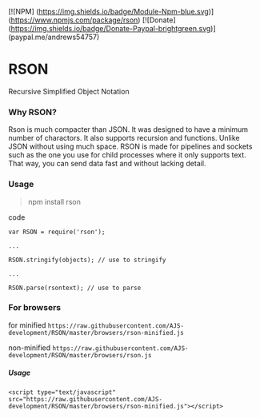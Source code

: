 [![NPM] (https://img.shields.io/badge/Module-Npm-blue.svg)] (https://www.npmjs.com/package/rson)
[![Donate] (https://img.shields.io/badge/Donate-Paypal-brightgreen.svg)] (paypal.me/andrews54757)
# RSON
Recursive Simplified Object Notation


### Why RSON?
Rson is much compacter than JSON. It was designed to have a minimum number of charactors. It also supports recursion and functions. Unlike JSON without using much space. RSON is made for pipelines and sockets such as the one you use for child processes where it only supports text. That way, you can send data fast and without lacking detail.

### Usage
> npm install rson


code


```
var RSON = require('rson');

...

RSON.stringify(objects); // use to stringify

...

RSON.parse(rsontext); // use to parse
```

### For browsers

for minified `https://raw.githubusercontent.com/AJS-development/RSON/master/browsers/rson-minified.js`


non-minified `https://raw.githubusercontent.com/AJS-development/RSON/master/browsers/rson.js`

##### Usage

```
<script type="text/javascript" src="https://raw.githubusercontent.com/AJS-development/RSON/master/browsers/rson-minified.js"></script>
```


